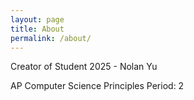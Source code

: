 ```yaml
---
layout: page
title: About
permalink: /about/
---
```


Creator of Student 2025 - Nolan Yu 

AP Computer Science Principles
Period: 2 